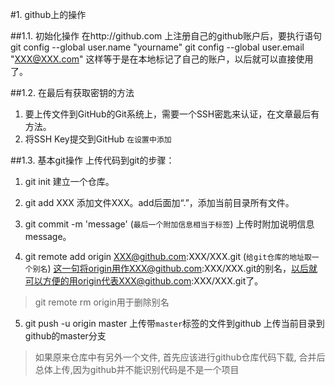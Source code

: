 #1. github上的操作

##1.1. 初始化操作
在http://github.com 上注册自己的github账户后，要执行语句
git config --global user.name "yourname"
git config --global user.email "XXX@XXX.com"
这样等于是在本地标记了自己的账户，以后就可以直接使用了。

##1.2. 在最后有获取密钥的方法

1. 要上传文件到GitHub的Git系统上，需要一个SSH密匙来认证，在文章最后有方法。
2. 将SSH Key提交到GitHub `在设置中添加`

##1.3. 基本git操作
上传代码到git的步骤：
1. git init
建立一个仓库。

2. git add XXX
添加文件XXX。add后面加“.”，添加当前目录所有文件。

3. git commit -m 'message' (`最后一个附加信息相当于标签`)
上传时附加说明信息message。

4. git remote add origin XXX@github.com:XXX/XXX.git   (`给git仓库的地址取一个别名`)
这一句将origin用作XXX@github.com:XXX/XXX.git的别名，以后就可以方便的用origin代表XXX@github.com:XXX/XXX.git了。
> git remote rm origin用于删除别名

5. git push -u origin master   上传带`master`标签的文件到github
上传当前目录到github的master分支

> 如果原来仓库中有另外一个文件, 首先应该进行github仓库代码下载, 合并后总体上传,因为github并不能识别代码是不是一个项目
